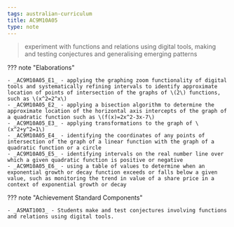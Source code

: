 ```yaml
---
tags: australian-curriculum
title: AC9M10A05
type: note
---
```

> experiment with functions and relations using digital tools, making and testing conjectures and generalising emerging patterns

??? note "Elaborations"

	- _AC9M10A05_E1_ - applying the graphing zoom functionality of digital tools and systematically refining intervals to identify approximate location of points of intersection of the graphs of \(2\) functions, such as \(x^2=2^x\)
	- _AC9M10A05_E2_ - applying a bisection algorithm to determine the approximate location of the horizontal axis intercepts of the graph of a quadratic function such as \(f(x)=2x^2-3x-7\)
	- _AC9M10A05_E3_ - applying transformations to the graph of \(x^2+y^2=1\)
	- _AC9M10A05_E4_ - identifying the coordinates of any points of intersection of the graph of a linear function with the graph of a quadratic function or a circle
	- _AC9M10A05_E5_ - identifying intervals on the real number line over which a given quadratic function is positive or negative
	- _AC9M10A05_E6_ - using a table of values to determine when an exponential growth or decay function exceeds or falls below a given value, such as monitoring the trend in value of a share price in a context of exponential growth or decay
??? note "Achievement Standard Components"

	- _ASMAT1003_ - Students make and test conjectures involving functions and relations using digital tools.